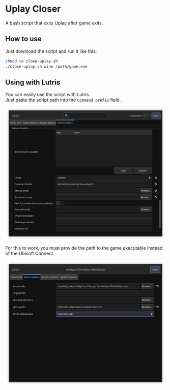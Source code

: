 # Uplay Closer
A bash script that exits Uplay after game exits.

## How to use
Just download the script and run it like this:
```bash
chmod +x close-uplay.sh
./close-uplay.sh wine /path/game.exe
```
## Using with Lutris
You can easily use the script with Lutris.\
Just paste the script path into the `Command prefix` field.

<img src="screens/lutris-sys-opts.png" alt="Lutris screenshot">

For this to work, you must provide the path
to the game executable instead of the Ubisoft Connect.

<img src="screens/lutris-game-opts.png" alt="Lutris screenshot">
